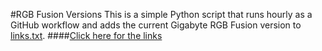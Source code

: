 #RGB Fusion Versions
This is a simple Python script that runs hourly as a GitHub workflow and adds the current Gigabyte RGB Fusion version to [links.txt](https://github.com/Steve-Tech/RGB-Fusion-Versions/blob/master/links.txt).
####[Click here for the links](https://github.com/Steve-Tech/RGB-Fusion-Versions/blob/master/links.txt)
